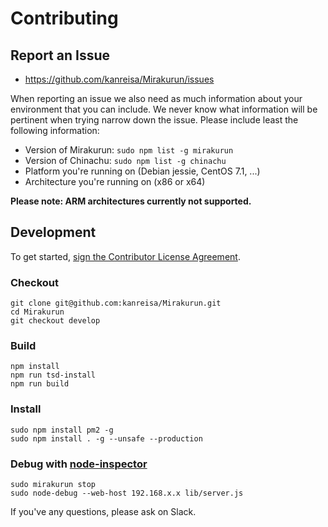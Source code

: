 # Contributing

## Report an Issue

* https://github.com/kanreisa/Mirakurun/issues

When reporting an issue we also need as much information about your environment
that you can include. We never know what information will be pertinent when
trying narrow down the issue. Please include least the following information:

* Version of Mirakurun: `sudo npm list -g mirakurun`
* Version of Chinachu: `sudo npm list -g chinachu`
* Platform you're running on (Debian jessie, CentOS 7.1, ...)
* Architecture you're running on (x86 or x64)

**Please note: ARM architectures currently not supported.**

## Development

To get started, [sign the Contributor License Agreement](https://www.clahub.com/agreements/kanreisa/Mirakurun).

### Checkout

```
git clone git@github.com:kanreisa/Mirakurun.git
cd Mirakurun
git checkout develop
```

### Build

```
npm install
npm run tsd-install
npm run build
```

### Install

```
sudo npm install pm2 -g
sudo npm install . -g --unsafe --production
```

### Debug with [node-inspector](https://github.com/node-inspector/node-inspector)

```
sudo mirakurun stop
sudo node-debug --web-host 192.168.x.x lib/server.js
```

If you've any questions, please ask on Slack.
